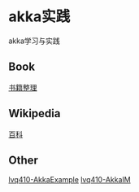 # akka实践

akka学习与实践

## Book

[书籍整理](./book)

## Wikipedia

[百科](./wikipedia)

## Other

[lvq410-AkkaExample](https://github.com/lvq410/AkkaExample)
[lvq410-AkkaIM](https://github.com/lvq410/IM)




